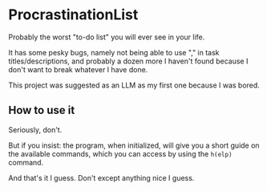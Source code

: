 # ProcrastinationList
Probably the worst "to-do list" you will ever see in your life.

It has some pesky bugs, namely not being able to use "," in task titles/descriptions, and probably a dozen more I haven't found because I don't want to break whatever I have done.

This project was suggested as an LLM as my first one because I was bored.

## How to use it

Seriously, don't.

But if you insist: the program, when initialized, will give you a short guide on the available commands, which you can access by using the `h(elp)` command.

And that's it I guess. Don't except anything nice I guess.